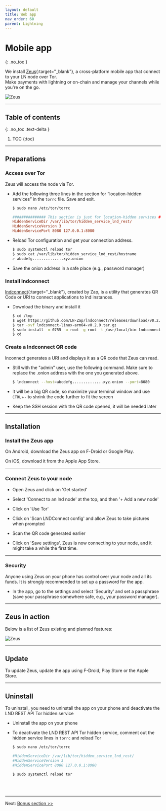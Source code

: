 ```yaml
---
layout: default
title: Web app
nav_order: 60
parent: Lightning
---
```

<!-- markdownlint-disable MD014 MD022 MD025 MD033 MD040 -->
# Mobile app
{: .no_toc }

We install [Zeus](https://zeusln.app/){:target="_blank"}, a cross-platform mobile app that connect to your LN node over Tor.  
Make payments with lightning or on-chain and manage your channels while you're on the go.

![Zeus](images/zeus.png)

---

## Table of contents
{: .no_toc .text-delta }

1. TOC
{:toc}

---

## Preparations

### Access over Tor

Zeus will access the node via Tor.

* Add the following three lines in the section for “location-hidden services” in the `torrc` file. Save and exit.

  ```sh
  $ sudo nano /etc/tor/torrc
  ```

  ```ini
  ############### This section is just for location-hidden services ###
  HiddenServiceDir /var/lib/tor/hidden_service_lnd_rest/
  HiddenServiceVersion 3
  HiddenServicePort 8080 127.0.0.1:8080
  ```

* Reload Tor configuration and get your connection address.

   ```sh
   $ sudo systemctl reload tor
   $ sudo cat /var/lib/tor/hidden_service_lnd_rest/hostname
   > abcdefg..............xyz.onion
   ```

* Save the onion address in a safe place (e.g., password manager)

### Install lndconnect

[lndconnect](https://github.com/LN-Zap/lndconnect){:target="_blank"}, created by Zap, is a utility that generates QR Code or URI to connect applications to lnd instances.

* Download the binary and install it

  ```sh
  $ cd /tmp
  $ wget https://github.com/LN-Zap/lndconnect/releases/download/v0.2.0/lndconnect-linux-arm64-v0.2.0.tar.gz
  $ tar -xvf lndconnect-linux-arm64-v0.2.0.tar.gz
  $ sudo install -m 0755 -o root -g root -t /usr/local/bin lndconnect-linux-arm64-v0.2.0/lndconnect
  $ cd
  ```

### Create a lndconnect QR code

lnconnect generates a URI and displays it as a QR code that Zeus can read.

* Still with the "admin" user, use the following command. Make sure to replace the .onion address with the one you generated above.

  ```sh  
  $ lndconnect --host=abcdefg..............xyz.onion --port=8080
  ```
  
* It will be a big QR code, so maximize your terminal window and use `CTRL`+`-` to shrink the code further to fit the screen

* Keep the SSH session with the QR code opened, it will be needed later

---

## Installation

### Install the Zeus app

On Android, download the Zeus app on F-Droid or Google Play.  

On iOS, download it from the Apple App Store.

---

### Connect Zeus to your node

* Open Zeus and click on 'Get started'

* Select 'Connect to an lnd node' at the top, and then '+ Add a new node'

* Click on 'Use Tor'

* Click on 'Scan LNDConnect config' and allow Zeus to take pictures when prompted

* Scan the QR code generated earlier

* Click on 'Save settings'. Zeus is now connecting to your node, and it might take a while the first time.

---

### Security

Anyone using Zeus on your phone has control over your node and all its funds. It is strongly recommended to set up a password for the app.

* In the app, go to the settings and select 'Security' and set a passphrase (save your passphrase somewhere safe, e.g., your password manager).

---

## Zeus in action

Below is a list of Zeus existing and planned features:

![Zeus](images/zeus-features.png)

---

## Update

To update Zeus, update the app using F-Droid, Play Store or the Apple Store.

---

## Uninstall

To uninstall, you need to uninstall the app on your phone and deactivate the LND REST API Tor hidden service

* Uninstall the app on your phone

* To deactivate the LND REST API Tor hidden service, comment out the hidden service lines in  `torrc` and reload Tor

  ```sh
  $ sudo nano /etc/tor/torrc
  ```

  ```ini
  #HiddenServiceDir /var/lib/tor/hidden_service_lnd_rest/
  #HiddenServiceVersion 3
  #HiddenServicePort 8080 127.0.0.1:8080
  ```
  
  ```sh
  $ sudo systemctl reload tor
  ```

<br /><br />

---

Next: [Bonus section >>](bonus/index.md)
